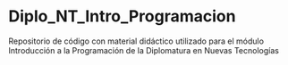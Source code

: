 # Diplo_NT_Intro_Programacion
Repositorio de código con material didáctico utilizado para el módulo Introducción a la Programación de la Diplomatura en Nuevas Tecnologías
